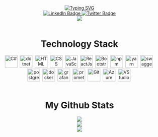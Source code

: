 
<div align="center">
    <div id="header">
        <a href="https://git.io/typing-svg">
            <img src="https://readme-typing-svg.herokuapp.com?font=Fira+Code&weight=900&size=48&duration=2000&pause=1000&center=true&vCenter=true&multiline=true&width=900&height=150&lines=Hello!+I'm+Jo%C3%A3o+Pereira.;Welcome+to+my+Github+page." alt="Typing SVG" />
        </a>
    </div>
    <div id="badges">
        <a href="https://linkedin.com/in/jpedro20">
            <img src="https://img.shields.io/badge/LinkedIn-blue?style=for-the-badge&logo=linkedin&logoColor=white" alt="LinkedIn Badge"/>
        </a>
        <a href="https://twitter.com/jotapedro2011">
            <img src="https://img.shields.io/badge/Twitter-blue?style=for-the-badge&logo=twitter&logoColor=white" alt="Twitter Badge"/>
        </a>
    </div>
    <div id="quotes">
        <a href="https://github.com/piyushsuthar/github-readme-quotes">
            <img src="https://quotes-github-readme.vercel.app/api?type=horizontal&theme=dark" />
        </a>
    </div>
    <br />
    <div id="tecnhology-stack">
        <h1>Technology Stack</h1>
        <div id="tech-icons">
            <img src="https://cdn.jsdelivr.net/gh/devicons/devicon/icons/csharp/csharp-original.svg" alt="C#" width="40" height="40"/>&nbsp;
            <img src="https://cdn.jsdelivr.net/gh/devicons/devicon/icons/dotnetcore/dotnetcore-original.svg" alt="dotnet core" width="40" height="40"/>&nbsp;
            <img src="https://cdn.jsdelivr.net/gh/devicons/devicon/icons/html5/html5-original.svg" alt="HTML" width="40" height="40"/>&nbsp;
            <img src="https://cdn.jsdelivr.net/gh/devicons/devicon/icons/css3/css3-original.svg" alt="CSS" width="40" height="40"/>&nbsp;
            <img src="https://cdn.jsdelivr.net/gh/devicons/devicon/icons/javascript/javascript-original.svg" alt="JavaScript" width="40" height="40"/>&nbsp;
            <img src="https://cdn.jsdelivr.net/gh/devicons/devicon/icons/react/react-original.svg" alt="ReactJs" width="40" height="40"/>&nbsp;
            <img src="https://getbootstrap.com/docs/5.0/assets/brand/bootstrap-logo.svg" title="Bootstrap" alt="Bootstrap" width="40" height="40"/>&nbsp;
            <img src="https://cdn.jsdelivr.net/gh/devicons/devicon/icons/npm/npm-original-wordmark.svg" alt="npm" width="40" height="40"/>&nbsp;
            <img src="https://cdn.jsdelivr.net/gh/devicons/devicon/icons/yarn/yarn-original.svg" alt="yarn" width="40" height="40"/>&nbsp;
            <img src="https://user-images.githubusercontent.com/79409258/226091920-a6b75979-6f7f-427f-8a95-c6fe279929f2.png" alt="swagger" width="40" height="40"/>&nbsp;
            <img src="https://cdn.jsdelivr.net/gh/devicons/devicon/icons/postgresql/postgresql-original.svg" alt="postgresql" width="40" height="40"/>&nbsp;
            <img src="https://cdn.jsdelivr.net/gh/devicons/devicon/icons/docker/docker-plain-wordmark.svg" alt="docker" width="40" height="40"/>&nbsp;
            <img src="https://cdn.jsdelivr.net/gh/devicons/devicon/icons/grafana/grafana-original.svg" alt="grafana" width="40" height="40"/>&nbsp;
            <img src="https://cdn.jsdelivr.net/gh/devicons/devicon/icons/prometheus/prometheus-original-wordmark.svg" alt="prometheus" width="40" height="40"/>&nbsp;
            <img src="https://cdn.jsdelivr.net/gh/devicons/devicon/icons/git/git-original.svg" alt="Git" width="40" height="40"/>&nbsp;
            <img src="https://cdn.jsdelivr.net/gh/devicons/devicon/icons/azure/azure-original.svg" alt="Azure" width="40" height="40"/>&nbsp;
            <img src="https://cdn.jsdelivr.net/gh/devicons/devicon/icons/visualstudio/visualstudio-plain.svg" alt="VStudio" width="40" height="40"/>&nbsp;
        </div>
    </div>
    <br />
    <div id="github-stats">
        <h1>My Github Stats</h1>
        <div id="stats">
            <img src="https://github-readme-stats.vercel.app/api?username=jpedro20&count_private=true&show_icons=true&theme=github_dark&rank_icon=github&card_width=500" />
            <br />
            <img src="https://github-readme-streak-stats.herokuapp.com/?user=jpedro20&theme=github-dark-blue&card_width=500" />
            <br />
            <img src="https://github-readme-stats.vercel.app/api/top-langs/?username=jpedro20&count_private=true&theme=github_dark&card_width=300" />
        </div>
    </div>
</div>
